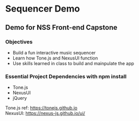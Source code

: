 # Sequencer Demo

## Demo for NSS Front-end Capstone

### Objectives
* Build a fun interactive music sequencer 
* Learn  how Tone.js and NexusUI function
* Use skills learned in class to build and mainpulate the app

### Essential Project Dependencies with npm install
* Tone.js
* NexusUI
* jQuery

Tone.js ref: https://tonejs.github.io  
NexusUI: https://nexus-js.github.io/ui/



